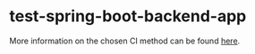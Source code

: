 # test-spring-boot-backend-app



More information on the chosen CI method can be found [here](https://github.com/ndigrazia/test-spring-boot-backend-app/blob/main/CI.md).
